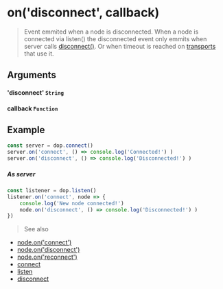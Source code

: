 # on('disconnect', callback)

> Event emmited when a node is disconnected.  When a node is connected via listen() the disconnected event only emmits when server calls [disconnect()](/api/javascript/disconnect). Or when timeout is reached on [transports](/transports) that use it.


## Arguments

#### 'disconnect' `String`

#### callback `Function`


## Example

```js
const server = dop.connect()
server.on('connect', () => console.log('Connected!') )
server.on('disconnect', () => console.log('Disconnected!') )
```


##### As server

```js
const listener = dop.listen()
listener.on('connect', node => {
    console.log('New node connected!')
    node.on('disconnect', () => console.log('Disconnected!') )
})
```



> See also
- [node.on('connect')](/api/javascript/node-onconnect)
- [node.on('disconnect')](/api/javascript/node-ondisconnect)
- [node.on('reconnect')](/api/javascript/node-onreconnect)
- [connect](/api/javascript/connect)
- [listen](/api/javascript/listen)
- [disconnect](/api/javascript/disconnect)
